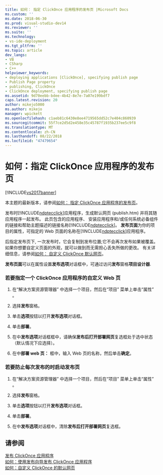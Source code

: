 ```yaml
---
title: 如何： 指定 ClickOnce 应用程序的发布页 |Microsoft Docs
ms.custom: ''
ms.date: 2018-06-30
ms.prod: visual-studio-dev14
ms.reviewer: ''
ms.suite: ''
ms.technology:
- vs-ide-deployment
ms.tgt_pltfrm: ''
ms.topic: article
dev_langs:
- VB
- CSharp
- C++
helpviewer_keywords:
- deploying applications [ClickOnce], specifying publish page
- Publish Page property
- publishing, ClickOnce
- ClickOnce deployment, specifying publish page
ms.assetid: 9d70eebb-bdee-4b42-8e7e-7a07e199bdf7
caps.latest.revision: 20
author: mikejo5000
ms.author: mikejo
manager: wpickett
ms.openlocfilehash: c1aeb81c6430e8ee4719565dd52c7e404c860939
ms.sourcegitcommit: 55f7ce2d5d2e458e35c45787f1935b237ee5c9f8
ms.translationtype: MT
ms.contentlocale: zh-CN
ms.lasthandoff: 08/22/2018
ms.locfileid: "47479654"
---
```

# <a name="how-to-specify-a-publish-page-for-a-clickonce-application"></a>如何：指定 ClickOnce 应用程序的发布页
[!INCLUDE[vs2017banner](../includes/vs2017banner.md)]

本主题的最新版本，请参阅[如何： 指定 ClickOnce 应用程序的发布页](https://docs.microsoft.com/visualstudio/deployment/how-to-specify-a-publish-page-for-a-clickonce-application)。  
  
发布时[!INCLUDE[ndptecclick](../includes/ndptecclick-md.md)]应用程序，生成默认网页 (publish.htm) 并将其随应用程序一起发布。 此页包含的应用程序、 安装应用程序和/或任何系统必备组件的链接和帮助主题描述的链接名称[!INCLUDE[ndptecclick](../includes/ndptecclick-md.md)]。 **发布页面**为你的项目的属性，可指定的 Web 页面的名称在[!INCLUDE[ndptecclick](../includes/ndptecclick-md.md)]应用程序。  
  
 后指定发布页下, 一次发布时，它会复制到发布位置;它不会再次发布如果被覆盖。 如果你想要自定义页面的外观，就可以做到而无需担心丢失所做的更改。 有关详细信息，请参阅[如何： 自定义 ClickOnce 默认网页](../deployment/how-to-customize-the-default-web-page-for-a-clickonce-application.md)。  
  
 **发布页面**可以在属性设置**发布选项**对话框中，可通过访问**发布**窗格**项目设计器**.  
  
### <a name="to-specify-a-custom-web-page-for-a-clickonce-application"></a>若要指定一个 ClickOnce 应用程序的自定义 Web 页  
  
1.  在“解决方案资源管理器” 中选择一个项目，然后在“项目”  菜单上单击“属性” 。  
  
2.  选择**发布**窗格。  
  
3.  单击**选项**按钮以打开**发布选项**对话框。  
  
4.  单击**部署**。  
  
5.  在中**发布选项**对话框框中，请确保**发布后打开部署网页**复选框处于选中状态 （默认情况下应选择）。  
  
6.  在中**部署 web 页：** 框中，输入 Web 页的名称，然后单击**确定**。  
  
### <a name="to-prevent-the-publish-page-from-launching-each-time-you-publish"></a>若要防止每次发布的时启动发布页  
  
1.  在“解决方案资源管理器” 中选择一个项目，然后在“项目”  菜单上单击“属性” 。  
  
2.  选择**发布**窗格。  
  
3.  单击**选项**按钮以打开**发布选项**对话框。  
  
4.  单击**部署**。  
  
5.  在中**发布选项**对话框中，清除**发布后打开部署网页**复选框。  
  
## <a name="see-also"></a>请参阅  
 [发布 ClickOnce 应用程序](../deployment/publishing-clickonce-applications.md)   
 [如何：使用发布向导发布 ClickOnce 应用程序](../deployment/how-to-publish-a-clickonce-application-using-the-publish-wizard.md)   
 [如何：自定义 ClickOnce 的默认网页](../deployment/how-to-customize-the-default-web-page-for-a-clickonce-application.md)



